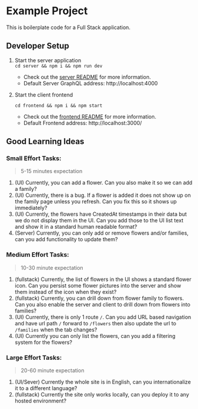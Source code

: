 # Example Project
This is boilerplate code for a Full Stack application.

## Developer Setup
1. Start the server application   
    `cd server && npm i && npm run dev`
    - Check out the [server README](./server/README.md) for more information.
    - Default Server GraphQL address: http://localhost:4000
    
2. Start the client frontend

    `cd frontend && npm i && npm start`
    - Check out the [frontend README](./frontend/README.md) for more information.
    - Default Frontend address: http://localhost:3000/



## Good Learning Ideas

### Small Effort Tasks:
> 5-15 minutes expectation
1. (UI) Currently, you can add a flower.  Can you also make it so we can add a family?
2. (UI) Currently, there is a bug. If a flower is added it does not show up on the family page unless you refresh. Can you fix this so it shows up immediately?
3. (UI) Currently, the flowers have CreatedAt timestamps in their data but we do not display them in the UI. Can you add those to the UI list text and show it in a standard human readable format?
4. (Server) Currently, you can only add or remove flowers and/or families, can you add functionality to update them?

### Medium Effort Tasks:
> 10-30 minute expectation
1. (fullstack) Currently, the list of flowers in the UI shows a standard flower icon.  Can you persist some flower pictures into the server and show them instead of the icon when they exist? 
2. (fullstack) Currently, you can drill down from flower family to flowers. Can you also enable the server and client to drill down from flowers into families?
3. (UI) Currently, there is only 1 route `/`. Can you add URL based navigation and have url path `/` forward to `/flowers` then also update the url to `/families` when the tab changes?
4. (UI) Currently you can only list the flowers, can you add a filtering system for the flowers?

### Large Effort Tasks:
> 20-60 minute expectation
1. (UI/Sever) Currently the whole site is in English, can you internationalize it to a different language?
2. (fullstack) Currently the site only works locally, can you deploy it to any hosted environment?

